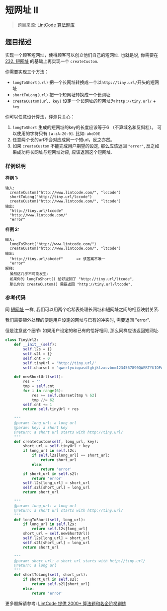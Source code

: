 # 短网址 II
 > 题目来源: [LintCode 算法题库](https://www.lintcode.com/problem/tiny-url-ii/?utm_source=sc-github-wzz)
 ## 题目描述
 实现一个顾客短网址，使得顾客可以创立他们自己的短网址. 也就是说, 你需要在 [232. 短网址](https://www.lintcode.com/problem/tiny-url/description) 的基础上再实现一个 `createCustom`.

你需要实现三个方法：
 
* `longToShort(url)` 把一个长网址转换成一个以`http://tiny.url/`开头的短网址
* `shortToLong(url)` 把一个短网址转换成一个长网址
* `createCustom(url, key)` 设定一个长网址的短网址为 `http://tiny.url/` + `key`

你可以任意设计算法，评测只关心：

1. `longToShort` 生成的短网址的key的长度应该等于6 （不算域名和反斜杠）。 可以使用的字符只有 `[a-zA-Z0-9]`. 比如: `abcD9E`
2. 任意两个长的url不会对应成同一个短url，反之亦然。
3. 如果 `createCustom` 不能完成用户期望的设定, 那么应该返回 `"error"`, 反之如果成功将长网址与短网址对应, 应该返回这个短网址.
 ### 样例说明
 **样例 1:**

```
输入:
  createCustom("http://www.lintcode.com/", "lccode")
  shortToLong("http://tiny.url/lccode")
  createCustom("http://www.lintcode.com/", "ltcode")
输出: 
  "http://tiny.url/lccode"
  "http://www.lintcode.com/"
  "error"
```

**样例 2:**

```
输入: 
  longToShort("http://www.lintcode.com/")
  createCustom("http://www.lintcode.com/", "ltcode")
输出: 
  "http://tiny.url/abcdef"      => 该答案不唯一
  "error"
解释: 
  虽然这几乎不可能发生: 
  如果你的 longToShort() 恰好返回了 "http://tiny.url/ltcode",
  那么你的 createCustom() 需要返回 "http://tiny.url/ltcode".
```
 ### 参考代码
 同 [短网址](https://www.lintcode.com/problem/tiny-url/description) 一样, 我们可以用两个哈希表处理长网址和短网址之间的相互映射关系.

我们需要额外处理的便是用户设定的网址与已有的冲突时, 需要返回 "error". 

但是注意这个细节: 如果用户设定的和已有的恰好相同, 那么同样应该返回短网址.
```python
class TinyUrl2:
    def __init__(self):
        self.l2s = {}
        self.s2l = {}
        self.cnt = 0
        self.tinyUrl = 'http://tiny.url/'
        self.charset = 'qwertyuiopasdfghjklzxcvbnm1234567890QWERTYUIOPASDFGHJKLZXCVBNM'
    
    def newShortUrl(self):
        res = ''
        tmp = self.cnt
        for i in range(6):
            res += self.charset[tmp % 62]
            tmp //= 62
        self.cnt += 1
        return self.tinyUrl + res
        
    """
    @param: long_url: a long url
    @param: key: a short key
    @return: a short url starts with http://tiny.url/
    """
    def createCustom(self, long_url, key):
        short_url = self.tinyUrl + key
        if long_url in self.l2s:
            if self.l2s[long_url] == short_url:
                return short_url
            else:
                return 'error' 
        if short_url in self.s2l:
            return 'error'
        self.l2s[long_url] = short_url
        self.s2l[short_url] = long_url
        return short_url

    """
    @param: long_url: a long url
    @return: a short url starts with http://tiny.url/
    """
    def longToShort(self, long_url):
        if long_url in self.l2s:
            return self.l2s[long_url]
        short_url = self.newShortUrl()
        self.l2s[long_url] = short_url
        self.s2l[short_url] = long_url
        return short_url

    """
    @param: short_url: a short url starts with http://tiny.url/
    @return: a long url
    """
    def shortToLong(self, short_url):
        if short_url in self.s2l:
            return self.s2l[short_url]
        else:
            return 'error'
```
 更多题解请参考: [LintCode 提供 2000+ 算法题和名企阶梯训练](https://www.lintcode.com/problem/?utm_source=sc-github-wzz)